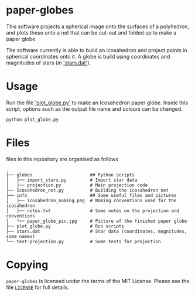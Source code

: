 # paper-globes
This software projects a spherical image onto the surfaces of a polyhedron, and plots these unto a net that can be cut-out and folded up to make a paper globe.

The software currently is able to build an icosahedron and project points in spherical coordinates onto it. 
A globe is build using coordinates and magnitudes of stars (in ['stars.dat'](stars.dat)).

# Usage
Run the file ['plot_globe.py'](plot_globe.py) to make an Icosahedron paper globe. 
Inside this script, options such as the output file name and colours can be changed.
```
python plot_globe.py
```

# Files
files in this repository are organised as follows
```
.
├── globes                      ## Python scripts
│   ├── import_stars.py         # Import star data
│   ├── projection.py           # Main projection code
├── Icosahedron_net.py          # Building the icosahedron net
├── info                        ## Some useful files and pictures
│   ├── icosahedron_naming.png  # Naming conventions used for the icosahedron
│   ├── notes.txt               # Some notes on the projection and conventions
│   └── paper_globe_pic.jpg     # Picture of the finished paper globe
├── plot_globe.py               # Run scripts
├── stars.dat                   # Star data (coordinates, magnitudes, some names)
└── test-projection.py          # Some tests for projection
```

# Copying
`paper-globes` is licensed under the terms of the MIT License. Please see
the file [`LICENSE`](LICENSE) for full details.
